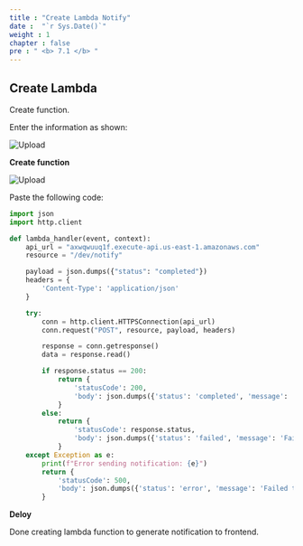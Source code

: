 ```yaml
---
title : "Create Lambda Notify"
date :  "`r Sys.Date()`" 
weight : 1 
chapter : false
pre : " <b> 7.1 </b> "
---
```


## Create Lambda

Create function.

Enter the information as shown:

![Upload](/images/7.notify/n11.png)

**Create function**

![Upload](/images/7.notify/n12.png)

Paste the following code:

```python
import json
import http.client

def lambda_handler(event, context):
    api_url = "axwqwuuq1f.execute-api.us-east-1.amazonaws.com"
    resource = "/dev/notify"

    payload = json.dumps({"status": "completed"})
    headers = {
        'Content-Type': 'application/json'
    }

    try:
        conn = http.client.HTTPSConnection(api_url)
        conn.request("POST", resource, payload, headers)

        response = conn.getresponse()
        data = response.read()

        if response.status == 200:
            return {
                'statusCode': 200,
                'body': json.dumps({'status': 'completed', 'message': 'Notification sent!'})
            }
        else:
            return {
                'statusCode': response.status,
                'body': json.dumps({'status': 'failed', 'message': 'Failed to send notification'})
            }
    except Exception as e:
        print(f"Error sending notification: {e}")
        return {
            'statusCode': 500,
            'body': json.dumps({'status': 'error', 'message': 'Failed to send notification'})
        }
```

**Deloy**

Done creating lambda function to generate notification to frontend.

